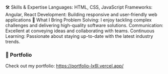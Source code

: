 🛠️ Skills & Expertise
Languages: HTML, CSS, JavaScript
Frameworks: Angular, React
Development: Building responsive and user-friendly web applications
🌟 What I Bring
Problem Solving: I enjoy tackling complex challenges and delivering high-quality software solutions.
Communication: Excellent at conveying ideas and collaborating with teams.
Continuous Learning: Passionate about staying up-to-date with the latest industry trends.
### 🚀 Portfolio
Check out my portfolio: https://portfolio-lx6l.vercel.app/
